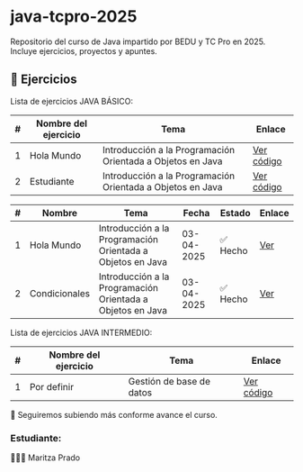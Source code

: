 # java-tcpro-2025
Repositorio del curso de Java impartido por BEDU y TC Pro en 2025. Incluye ejercicios, proyectos y apuntes.

## 📂 Ejercicios

Lista de ejercicios JAVA BÁSICO:

| # | Nombre del ejercicio | Tema | Enlace |
|---|-----------------------|------|--------|
| 1 | Hola Mundo            | Introducción a la Programación Orientada a Objetos en Java | [Ver código]() |
| 2 | Estudiante        | Introducción a la Programación Orientada a Objetos en Java | [Ver código]() |

| # | Nombre | Tema | Fecha | Estado | Enlace |
|---|--------|------|--------|--------|--------|
| 1 | Hola Mundo | Introducción a la Programación Orientada a Objetos en Java | 03-04-2025 | ✅ Hecho | [Ver](ejercicios/holaMundo.java) |
| 2 | Condicionales | Introducción a la Programación Orientada a Objetos en Java | 03-04-2025 | ✅ Hecho | [Ver](ejercicios/condicionales.java) |



Lista de ejercicios JAVA INTERMEDIO:

| # | Nombre del ejercicio | Tema | Enlace |
|---|-----------------------|------|--------|
| 1 | Por definir            | Gestión de base de datos| [Ver código]() |




🚀 Seguiremos subiendo más conforme avance el curso.


### Estudiante:
👩🏻‍💻 Maritza Prado
